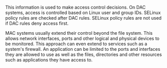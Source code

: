 This information is used to make access control decisions. On DAC systems, access is controlled based on Linux user and group IDs. SELinux policy rules are checked after DAC rules. SELinux policy rules are not used if DAC rules deny access first.

MAC systems usually extend their control beyond the file system. This allows network interfaces, ports and other logical and physical devices to be monitored. This approach can even extend to services such as a system's firewall. An application can be limited to the ports and interfaces they are allowed to use as well as the files, directories and other resources such as applications they have access to.
